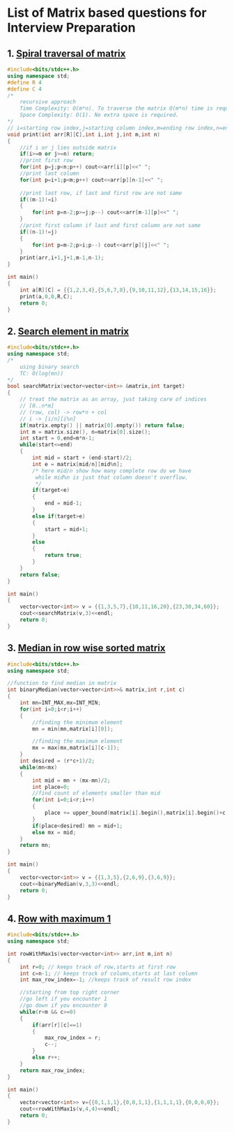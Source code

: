 # List of Matrix based questions for Interview Preparation

## 1. [Spiral traversal of matrix](https://github.com/kuluruvineeth/Placement_Preparation/blob/main/Matrix/spiral_traversal_of_matrix.cpp)
```cpp
#include<bits/stdc++.h>
using namespace std;
#define R 4
#define C 4
/*
    recursive approach
    Time Complexity: O(m*n). To traverse the matrix O(m*n) time is required.
    Space Complexity: O(1). No extra space is required.
*/
// i=starting row index,j=starting column index,m=ending row index,n=ending column index
void print(int arr[R][C],int i,int j,int m,int n)
{
    //if i or j lies outside matrix
    if(i>=m or j>=n) return;
    //print first row
    for(int p=j;p<n;p++) cout<<arr[i][p]<<" ";
    //print last column
    for(int p=i+1;p<m;p++) cout<<arr[p][n-1]<<" ";
    
    //print last row, if last and first row are not same
    if((m-1)!=i)
    {
        for(int p=n-2;p>=j;p--) cout<<arr[m-1][p]<<" ";
    }
    //print first column if last and first column are not same
    if((n-1)!=j)
    {
        for(int p=m-2;p>i;p--) cout<<arr[p][j]<<" ";
    }
    print(arr,i+1,j+1,m-1,n-1);
}

int main()
{
    int a[R][C] = {{1,2,3,4},{5,6,7,8},{9,10,11,12},{13,14,15,16}};
    print(a,0,0,R,C);
    return 0;
}
```

## 2. [Search element in matrix](https://github.com/kuluruvineeth/Placement_Preparation/blob/main/Matrix/search_element_in_matrix.cpp)
```cpp
#include<bits/stdc++.h>
using namespace std;
/*
    using binary search
    TC: O(log(mn))
*/
bool searchMatrix(vector<vector<int>> &matrix,int target)
{
    // treat the matrix as an array, just taking care of indices
    // [0..n*m]
    // (row, col) -> row*n + col
    // i -> [i/n][i%n]
    if(matrix.empty() || matrix[0].empty()) return false;
    int m = matrix.size(), n=matrix[0].size();
    int start = 0,end=m*n-1;
    while(start<=end)
    {
        int mid = start + (end-start)/2;
        int e = matrix[mid/n][mid%n];
        /* here mid/n show how many complete row do we have
         while mid%n is just that column doesn't overflow.
         */
        if(target<e)
        {
            end = mid-1;
        }
        else if(target>e)
        {
            start = mid+1;
        }
        else
        {
            return true;
        }
    }
    return false;
}

int main()
{
    vector<vector<int>> v = {{1,3,5,7},{10,11,16,20},{23,30,34,60}};
    cout<<searchMatrix(v,3)<<endl;
    return 0;
}
```

## 3. [Median in row wise sorted matrix](https://github.com/kuluruvineeth/Placement_Preparation/blob/main/Matrix/median_in_row_wise_sorted_matrix.cpp)
```cpp
#include<bits/stdc++.h>
using namespace std;

//function to find median in matrix
int binaryMedian(vector<vector<int>>& matrix,int r,int c)
{
    int mn=INT_MAX,mx=INT_MIN;
    for(int i=0;i<r;i++)
    {
        //finding the minimum element
        mn = min(mn,matrix[i][0]);

        //finding the maximum element
        mx = max(mx,matrix[i][c-1]);
    }
    int desired = (r*c+1)/2;
    while(mn<mx)
    {
        int mid = mn + (mx-mn)/2;
        int place=0;
        //find count of elements smaller than mid
        for(int i=0;i<r;i++)
        {
            place += upper_bound(matrix[i].begin(),matrix[i].begin()+c,mid) - matrix[i].begin();
        }
        if(place<desired) mn = mid+1;
        else mx = mid;
    }
    return mn;
}

int main()
{
    vector<vector<int>> v = {{1,3,5},{2,6,9},{3,6,9}};
    cout<<binaryMedian(v,3,3)<<endl;
    return 0;
}
```

## 4. [Row with maximum 1](https://github.com/kuluruvineeth/Placement_Preparation/blob/main/Matrix/row_with_maximum_1.cpp)
```cpp
#include<bits/stdc++.h>
using namespace std;

int rowWithMax1s(vector<vector<int>> arr,int m,int n)
{
    int r=0; // keeps track of row,starts at first row
    int c=n-1; // keeps track of column,starts at last column
    int max_row_index=-1; //keeps track of result row index

    //starting from top right corner
    //go left if you encounter 1
    //go down if you encounter 0
    while(r<m && c>=0)
    {
        if(arr[r][c]==1)
        {
            max_row_index = r;
            c--;
        }
        else r++;
    } 
    return max_row_index;
}

int main()
{
    vector<vector<int>> v={{0,1,1,1},{0,0,1,1},{1,1,1,1},{0,0,0,0}};
    cout<<rowWithMax1s(v,4,4)<<endl;
    return 0;
}
```